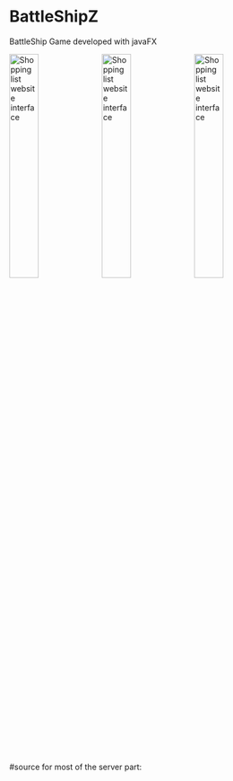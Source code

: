 # BattleShipZ
BattleShip Game developed with javaFX

<img src="Screenshot1.png" alt="Shopping list website interface" style="width:32%;height:auto;"> <img src="/images/Shopping2.png" alt="Shopping list website interface" style="width:32%;height:auto;"> <img src="/images/Shopping3.png" alt="Shopping list website interface" style="width:32%;height:auto;">















#source for most of the server part:
